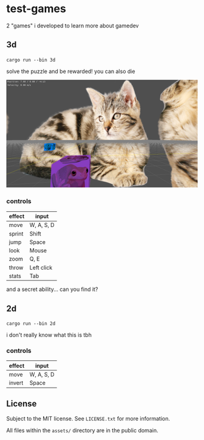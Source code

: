 # test-games

2 "games" i developed to learn more about gamedev

## 3d

`cargo run --bin 3d`

solve the puzzle and be rewarded! you can also die

![Screenshot](screenshot.png "cat and frog")

### controls

| effect | input      |
| ------ | ---------- |
| move   | W, A, S, D |
| sprint | Shift      |
| jump   | Space      |
| look   | Mouse      |
| zoom   | Q, E       |
| throw  | Left click |
| stats  | Tab        |

and a secret ability... can you find it?

## 2d

`cargo run --bin 2d`

i don't really know what this is tbh

### controls

| effect | input      |
| ------ | ---------- |
| move   | W, A, S, D |
| invert | Space      |


## License

Subject to the MIT license. See `LICENSE.txt` for more information.

All files within the `assets/` directory are in the public domain.

